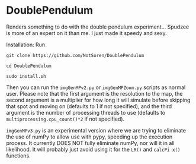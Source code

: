# DoublePendulum
Renders something to do with the double pendulum experiment... Spudzee is more of an expert on it than me. I just made it speedy and sexy. 

Installation:
Run 

`git clone https://github.com/NotSoren/DoublePendulum`

`cd DoublePendulum`

`sudo install.sh`

Then you can run the `imgGenMPv2.py` or `imgGenMPZoom.py` scripts as normal user. Please note that the first argument is the resolution to the map, the second argument is a multiplier for how long it will simulate before skipping that spot and moving on (defaults to 1 if not specified), and the third argument is the number of processing threads to use (defaults to `multiprocessing.cpu_count()*2` if not specified). 

`imgGenMPv3.py` is an experimental version where we are trying to eliminate the use of numPy to allow use with pypy, speeding up the execution process. It currently DOES NOT fully eliminate numPy, nor will it in all likelihood. It will probably just avoid using it for the `LR()` and `calcPi
x()` functions. 
